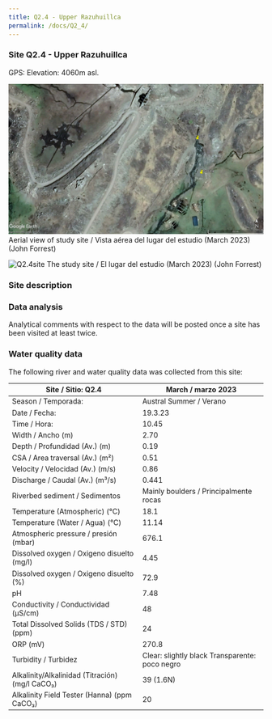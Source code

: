 ```yaml
---
title: Q2.4 - Upper Razuhuillca
permalink: /docs/Q2_4/
---
```



### Site Q2.4 - Upper Razuhuillca

GPS:
Elevation:  4060m asl.


![Q2.4](/assets/sites/Q2.4.jpg)
Aerial view of study site / Vista aérea del lugar del estudio (March 2023) (John Forrest)


![Q2.4site](/assets/sites/Q2.4site.JPG)
The study site / El lugar del estudio (March 2023) (John Forrest)


### Site description



### Data analysis

Analytical comments with respect to the data will be posted once a site has been visited at least twice.

### Water quality data

The following river and water quality data was collected from this site:

|     Site / Sitio: Q2.4                                   |     March / marzo 2023                                          |
|----------------------------------------------------------|---------------------------------------------------------|
|     Season / Temporada:                                  |     Austral Summer / Verano                             |
|     Date / Fecha:                                        |     19.3.23                                             |
|     Time / Hora:                                         |     10.45                                               |
|     Width / Ancho (m)                                    |     2.70                                                |
|     Depth / Profundidad (Av.) (m)                        |     0.19                                                |
|     CSA / Area traversal (Av.) (m²)                      |     0.51                                                |
|     Velocity / Velocidad  (Av.) (m/s)                    |     0.86                                                |
|     Discharge / Caudal (Av.) (m³/s)                      |     0.441                                               |
|     Riverbed sediment / Sedimentos                       |     Mainly boulders / Principalmente rocas              |
|     Temperature (Atmospheric) (°C)                       |     18.1                                                |
|     Temperature (Water / Agua) (°C)                      |     11.14                                               |
|     Atmospheric pressure / presión (mbar)                |     676.1                                               |
|     Dissolved oxygen /   Oxigeno disuelto (mg/l)         |     4.45                                                |
|     Dissolved oxygen / Oxigeno disuelto (%)              |     72.9                                                |
|     pH                                                   |     7.48                                                |
|     Conductivity / Conductividad (µS/cm)                 |     48                                                  |
|     Total Dissolved Solids (TDS / STD)  (ppm)            |     24                                                  |
|     ORP (mV)                                             |     270.8                                               |
|     Turbidity / Turbidez                                 |     Clear: slightly black Transparente:   poco negro    |
|     Alkalinity/Alkalinidad   (Titración) (mg/l CaCO₃)    |     39 (1.6N)                                           |
|     Alkalinity Field Tester (Hanna) (ppm CaCO₃)          |     20                                                  |

